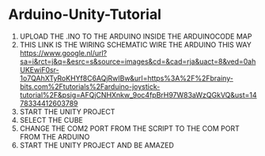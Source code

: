 # Arduino-Unity-Tutorial

1) UPLOAD THE .INO TO THE ARDUINO INSIDE THE ARDUINOCODE MAP
2) THIS LINK IS THE WIRING SCHEMATIC WIRE THE ARDUINO THIS WAY
https://www.google.nl/url?sa=i&rct=j&q=&esrc=s&source=images&cd=&cad=rja&uact=8&ved=0ahUKEwiF0sr-1o7QAhXTyRoKHYf8C6AQjRwIBw&url=https%3A%2F%2Fbrainy-bits.com%2Ftutorials%2Farduino-joystick-tutorial%2F&psig=AFQjCNHXnkw_9oc4fpBrH97W83aWzQGkVQ&ust=1478334412603789
3) START THE UNITY PROJECT
4) SELECT THE CUBE
5) CHANGE THE COM2 PORT FROM THE SCRIPT TO THE COM PORT FROM THE ARDUINO
6) START THE UNITY PROJECT AND BE AMAZED
